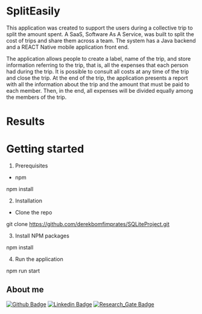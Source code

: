 # SplitEasily

This application was created to support the users during a collective trip to split the amount spent. 
A SaaS, Software As A Service, was built to split the cost of trips and share them across a team.
The system has a Java backend and a REACT Native mobile application front end.

The application allows people to create a label, name of the trip, and store information referring to the trip, that is, all the expenses that each person had during the trip. It is possible to consult all costs at any time of the trip and close the trip. At the end of the trip, the application presents a report with all the information about the trip and the amount that must be paid to each member. Then, in the end, all expenses will be divided equally among the members of the trip.

# Results

# Getting started

1. Prerequisites

 - npm

npm install 

2. Installation

 - Clone the repo

git clone https://github.com/derekbomfimprates/SQLiteProject.git

3. Install NPM packages

npm install

4. Run the application

npm run start

## About me

[![Github Badge](https://img.shields.io/badge/-Github-000?style=flat-square&logo=Github&logoColor=white&link=https://github.com/derekbomfimprates)](https://github.com/derekbomfimprates) [![Linkedin Badge](https://img.shields.io/badge/-LinkedIn-blue?style=flat-square&logo=Linkedin&logoColor=white&link=https://www.linkedin.com/in/derekprates/)]( https://www.linkedin.com/in/derekprates/) [![Research_Gate Badge](https://img.shields.io/badge/Research_Gate-00CCBB.svg?&style=flat-square&logo=ResearchGate&logoColor=white&link=https://www.researchgate.net/profile/Derek-Prates)]( https://www.researchgate.net/profile/Derek-Prates) 



